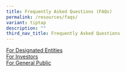 ```yaml
---
title: Frequently Asked Questions (FAQs)
permalink: /resources/faqs/
variant: tiptap
description: ""
third_nav_title: Frequently Asked Questions
---
```

<p></p><div class="isomer-card-grid"><a rel="noopener noreferrer nofollow" href="/resources/faqs-for-designated-entities/" class="isomer-card"><div class="isomer-card-body"><div class="isomer-card-title">For Designated Entities</div><div class="isomer-card-link"></div></div></a><a rel="noopener noreferrer nofollow" href="/resources/faqs-for-investors/" class="isomer-card"><div class="isomer-card-body"><div class="isomer-card-title">For Investors</div><div class="isomer-card-link"></div></div></a><a rel="noopener noreferrer nofollow" href="/resources/faqs-for-general-public/" class="isomer-card"><div class="isomer-card-body"><div class="isomer-card-title">For General Public</div><div class="isomer-card-link"></div></div></a></div><p></p>